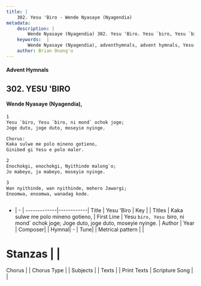 ```yaml
---
title: |
    302. Yesu 'Biro - Wende Nyasaye (Nyagendia)
metadata:
    description: |
        Wende Nyasaye (Nyagendia) 302. Yesu 'Biro. Yesu `biro, Yesu `biro, ni mond` ochok joge; Joge duto, joge duto, moseyie nyinge.  Chorus: Kaka sulwe me polo mineno gotieno, Ginibed gi Yesu e polo maler.  
    keywords:  |
        Wende Nyasaye (Nyagendia), adventhymnals, advent hymnals, Yesu 'Biro, Yesu `biro, Yesu `biro, ni mond` ochok joge; Joge duto, joge duto, moseyie nyinge.. Kaka sulwe me polo mineno gotieno,
    author: Brian Onang'o
---
```


#### Advent Hymnals
## 302. YESU 'BIRO
####  Wende Nyasaye (Nyagendia),

```txt
1
Yesu `biro, Yesu `biro, ni mond` ochok joge;
Joge duto, joge duto, moseyie nyinge.

Chorus:
Kaka sulwe me polo mineno gotieno,
Ginibed gi Yesu e polo maler.

2
Enochokgi, enochokgi, Nyithinde malong`o;
Jo mabeyo, jo mabeyo, moseyie nyinge.

3
Wan nyithinde, wan nyithinde, mohero Jawargi;
Enoomwa, enoomwa, wanadag kode.



```

- |   -  |
-------------|------------|
Title | Yesu 'Biro |
Key |  |
Titles | Kaka sulwe me polo mineno gotieno, |
First Line | Yesu `biro, Yesu `biro, ni mond` ochok joge; Joge duto, joge duto, moseyie nyinge. |
Author | 
Year | 
Composer| |
Hymnal|  - |
Tune|  |
Metrical pattern | |
# Stanzas |  |
Chorus |  |
Chorus Type |  |
Subjects | |
Texts |  |
Print Texts | 
Scripture Song |  |
    
